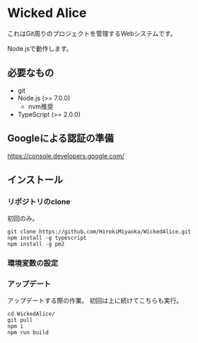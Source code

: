 # Wicked Alice

これはGit周りのプロジェクトを管理するWebシステムです。

Node.jsで動作します。

## 必要なもの

* git
* Node.js (>= 7.0.0)
    * nvm推奨
* TypeScript (>= 2.0.0)

## Googleによる認証の準備

https://console.developers.google.com/

## インストール

### リポジトリのclone

初回のみ。

```
git clone https://github.com/HirokiMiyaoka/WickedAlice.git
npm install -g typescript
npm install -g pm2
```

### 環境変数の設定



### アップデート

アップデートする際の作業。
初回は上に続けてこちらも実行。

```
cd WickedAlice/
git pull
npm i
npm run build
```

